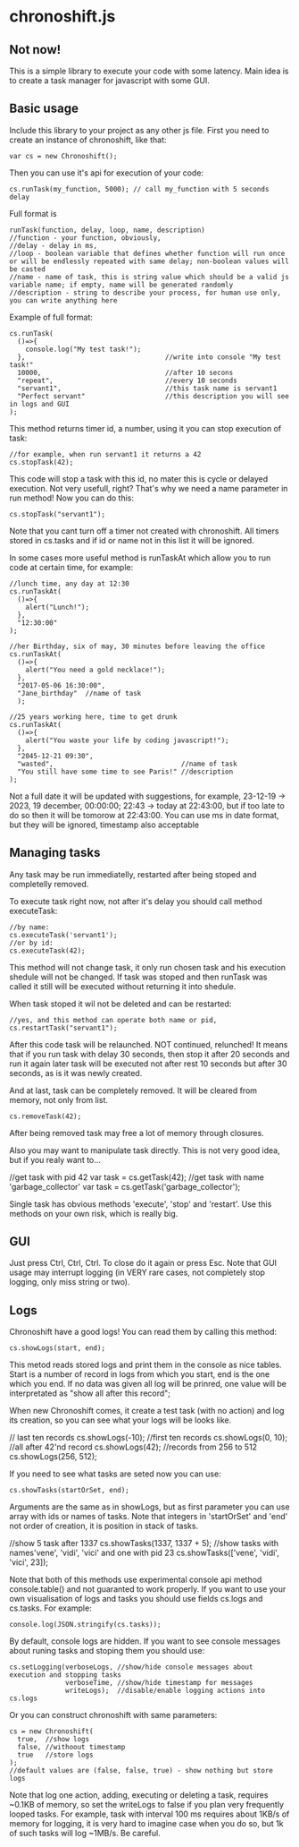 chronoshift.js
===============
Not now!
--------

This is a simple library to execute your code with some latency. Main idea is to create a task manager for javascript with some GUI.

Basic usage
-----------

Include this library to your project as any other js file.
First you need to create an instance of chronoshift, like that:

    var cs = new Chronoshift();

Then you can use it's api for execution of your code:

    cs.runTask(my_function, 5000); // call my_function with 5 seconds delay

Full format is

    runTask(function, delay, loop, name, description)
    //function - your function, obviously,
    //delay - delay in ms,
    //loop - boolean variable that defines whether function will run once or will be endlessly repeated with same delay; non-boolean values will be casted
    //name - name of task, this is string value which should be a valid js variable name; if empty, name will be generated randomly
    //description - string to describe your process, for human use only, you can write anything here

Example of full format:

    cs.runTask(
      ()=>{
        console.log("My test task!");
      },                                   //write into console "My test task!"
      10000,                               //after 10 secons
      "repeat",                            //every 10 seconds
      "servant1",                          //this task name is servant1
      "Perfect servant"                    //this description you will see in logs and GUI
    );
This method returns timer id, a number, using it you can stop execution of task:

    //for example, when run servant1 it returns a 42
    cs.stopTask(42);

This code will stop a task with this id, no mater this is cycle or delayed execution. Not very usefull, right? That's why we need a name parameter in run method! Now you can do this:

    cs.stopTask("servant1");

Note that you cant turn off a timer not created with chronoshift. All timers stored in cs.tasks and if id or name not in this list it will be ignored.

In some cases more useful method is runTaskAt which allow you to run code at certain time, for example:

    //lunch time, any day at 12:30
    cs.runTaskAt(
      ()=>{
        alert("Lunch!");
      },
      "12:30:00"
    );

    //her Birthday, six of may, 30 minutes before leaving the office
    cs.runTaskAt(
      ()=>{
        alert("You need a gold necklace!");
      },
      "2017-05-06 16:30:00",
      "Jane_birthday"  //name of task
      );

    //25 years working here, time to get drunk
    cs.runTaskAt(
      ()=>{
        alert("You waste your life by coding javascript!");
      },
      "2045-12-21 09:30",
      "wasted",                                //name of task
      "You still have some time to see Paris!" //description
    );


Not a full date it will be updated with suggestions, for example, 23-12-19 -> 2023, 19 december, 00:00:00;
22:43 -> today at 22:43:00, but if too late to do so then it will be tomorow at 22:43:00.
You can use ms in date format, but they will be ignored, timestamp also acceptable

Managing tasks
--------------

Any task may be run immediatelly, restarted after being stoped and completelly removed.

To execute task right now, not after it's delay you should call method executeTask:

    //by name:
    cs.executeTask('servant1');
    //or by id:
    cs.executeTask(42);

This method will not change task, it only run chosen task and his execution shedule will not be changed. If task was stoped and then runTask was called it still will be executed without returning it into shedule.

When task stoped it wil not be deleted and can be restarted:

    //yes, and this method can operate both name or pid,
    cs.restartTask("servant1");

After this code task will be relaunched. NOT continued, relunched! It means that if you run task with delay 30 seconds, then stop it after 20 seconds and run it again later task will be executed not after rest 10 seconds but after 30 seconds, as is it was newly created.

And at last, task can be completely removed. It will be cleared from memory, not only from list.

    cs.removeTask(42);

After being removed task may free a lot of memory through closures.

Also you may want to manipulate task directly. This is not very good idea, but if you realy want to...

  //get task with pid 42
  var task = cs.getTask(42);
  //get task with name 'garbage_collector'
  var task = cs.getTask('garbage_collector');

Single task has obvious methods 'execute', 'stop' and 'restart'. Use this methods on your own risk, which is really big.

GUI
---

Just press Ctrl, Ctrl, Ctrl. To close do it again or press Esc. Note that GUI usage may interrupt logging (in VERY rare cases, not completely stop logging, only miss string or two).

Logs
----

Chronoshift have a good logs! You can read them by calling this method:

    cs.showLogs(start, end);

This metod reads stored logs and print them in the console as nice tables. Start is a number of record in logs from which you start, end is the one which you end. If no data was given all log will be prinred, one value will be interpretated as "show all after this record";

When new Chronoshift comes, it create a test task (with no action) and log its creation, so you can see what your logs will be looks like.  

// last ten records
cs.showLogs(-10);
//first ten records
cs.showLogs(0, 10);
//all after 42'nd record
cs.showLogs(42);
//records from 256 to 512
cs.showLogs(256, 512);

If you need to see what tasks are seted now you can use:

    cs.showTasks(startOrSet, end);

Arguments are the same as in showLogs, but as first parameter you can use array with ids or names of tasks. Note that integers in 'startOrSet' and 'end' not order of creation,  it is position in stack of tasks.

 //show 5 task after 1337
cs.showTasks(1337, 1337 + 5);
//show tasks with names'vene', 'vidi', 'vici' and one with pid 23
cs.showTasks(['vene', 'vidi', 'vici', 23]);


Note that both of this methods use experimental console api method console.table() and not guaranted to work properly. If you want to use your own visualisation of logs and tasks you should use fields cs.logs and cs.tasks. For example:

    console.log(JSON.stringify(cs.tasks));

By default, console logs are hidden. If you want to see console messages about runing tasks and stoping them you should use:

    cs.setLogging(verboseLogs, //show/hide console messages about execution and stopping tasks
                  verboseTime, //show/hide timestamp for messages
                  writeLogs);  //disable/enable logging actions into cs.logs

Or you can construct chronoshift with same parameters:

    cs = new Chronoshift(
      true,  //show logs
      false, //withoout timestamp
      true   //store logs
    );
    //default values are (false, false, true) - show nothing but store logs

Note that log one action, adding, executing or deleting a task, requires ~0.1KB of memory, so set the writeLogs to false if you plan very frequently looped tasks. For example, task with interval 100 ms requires about 1KB/s of memory for logging, it is very hard to imagine case when you do so, but 1k of such tasks will log ~1MB/s. Be careful.

